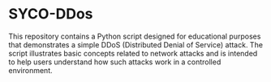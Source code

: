 # SYCO-DDos
This repository contains a Python script designed for educational purposes that demonstrates a simple DDoS (Distributed Denial of Service) attack. The script illustrates basic concepts related to network attacks and is intended to help users understand how such attacks work in a controlled environment.
